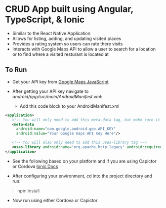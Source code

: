 # CRUD App built using Angular, TypeScript, & Ionic

- Similar to the React Native Application
- Allows for listing, adding, and updating visited places
- Provides a rating system so users can rate there visits
- Interacts with Google Maps API to allow a user to search for a location or to find where a visited resturant is located at

## To Run

- Get your API key from [Google Maps JavaScript](https://developers.google.com/maps/documentation/javascript/get-api-key)

- After getting your API key navigate to _android/app/src/main/AndroidManifest.xml_:

  - Add this code block to your AndroidManifest.xml

```xml
<application>
   <!-- You will only need to add this meta-data tag, but make sure it's a child of application -->
   <meta-data
     android:name="com.google.android.geo.API_KEY"
     android:value="Your Google maps API Key Here"/>

   <!-- You will also only need to add this uses-library tag -->
   <uses-library android:name="org.apache.http.legacy" android:required="false"/>
</application>
```

- See the following based on your platform and if you are using Capictor or Cordova [Ionic Docs](https://ionicframework.com/docs/developing/android)

- After configuring your environment, cd into the project directory and run:

> npm install

- Now run using either Cordova or Capictor
